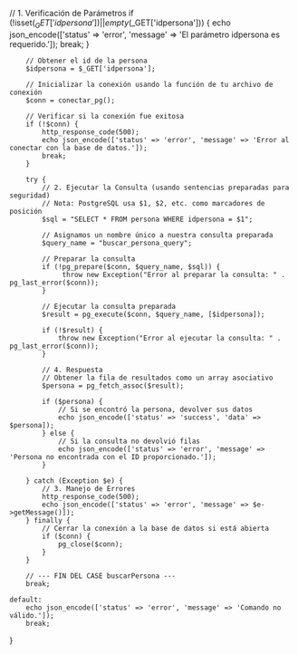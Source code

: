   // 1. Verificación de Parámetros
        if (!isset($_GET['idpersona']) || empty($_GET['idpersona'])) {
            echo json_encode(['status' => 'error', 'message' => 'El parámetro idpersona es requerido.']);
            break;
        }

        // Obtener el id de la persona
        $idpersona = $_GET['idpersona'];
        
        // Inicializar la conexión usando la función de tu archivo de conexión
        $conn = conectar_pg();

        // Verificar si la conexión fue exitosa
        if (!$conn) {
            http_response_code(500);
            echo json_encode(['status' => 'error', 'message' => 'Error al conectar con la base de datos.']);
            break;
        }

        try {
            // 2. Ejecutar la Consulta (usando sentencias preparadas para seguridad)
            // Nota: PostgreSQL usa $1, $2, etc. como marcadores de posición
            $sql = "SELECT * FROM persona WHERE idpersona = $1";
            
            // Asignamos un nombre único a nuestra consulta preparada
            $query_name = "buscar_persona_query";

            // Preparar la consulta
            if (!pg_prepare($conn, $query_name, $sql)) {
                 throw new Exception("Error al preparar la consulta: " . pg_last_error($conn));
            }
           
            // Ejecutar la consulta preparada
            $result = pg_execute($conn, $query_name, [$idpersona]);

            if (!$result) {
                throw new Exception("Error al ejecutar la consulta: " . pg_last_error($conn));
            }

            // 4. Respuesta
            // Obtener la fila de resultados como un array asociativo
            $persona = pg_fetch_assoc($result);

            if ($persona) {
                // Si se encontró la persona, devolver sus datos
                echo json_encode(['status' => 'success', 'data' => $persona]);
            } else {
                // Si la consulta no devolvió filas
                echo json_encode(['status' => 'error', 'message' => 'Persona no encontrada con el ID proporcionado.']);
            }

        } catch (Exception $e) {
            // 3. Manejo de Errores
            http_response_code(500); 
            echo json_encode(['status' => 'error', 'message' => $e->getMessage()]);
        } finally {
            // Cerrar la conexión a la base de datos si está abierta
            if ($conn) {
                pg_close($conn);
            }
        }

        // --- FIN DEL CASE buscarPersona ---
        break;

    default:
        echo json_encode(['status' => 'error', 'message' => 'Comando no válido.']);
        break;
}